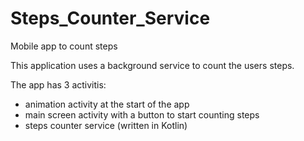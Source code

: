 # Steps_Counter_Service
Mobile app to count steps

This application uses a background service to count the users steps.

The app has 3 activitis:
- animation activity at the start of the app
- main screen activity with a button to start counting steps
- steps counter service (written in Kotlin)
